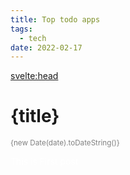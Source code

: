```yaml
---
title: Top todo apps
tags:
  - tech
date: 2022-02-17
---
```


<svelte:head>

  <meta name="description" content={title} />
</svelte:head>

# {title}

<small>{new Date(date).toDateString()}</small>

This is First post

<style>
  small {
    color: gray
  }
  p {
    color: white
  }
</style>
